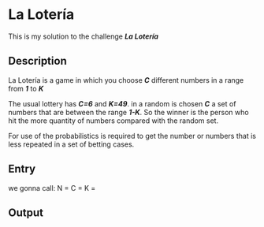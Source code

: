 # La Lotería

This is my solution to the challenge _**La Lotería**_

## Description
La Lotería is a game in which you choose _**C**_ different numbers
in a range from _**1**_ to _**K**_

The usual lottery has _**C=6**_ and _**K=49**_.
in a random is chosen _**C**_ a set of numbers that are between the range _**1-K**_.
So the winner is the person who hit the more quantity of numbers
compared with the random set.

For use of the probabilistics is required to get the number or numbers that is
less repeated in a set of betting cases. 

## Entry
we gonna call:
N =
C = 
K = 

## Output
